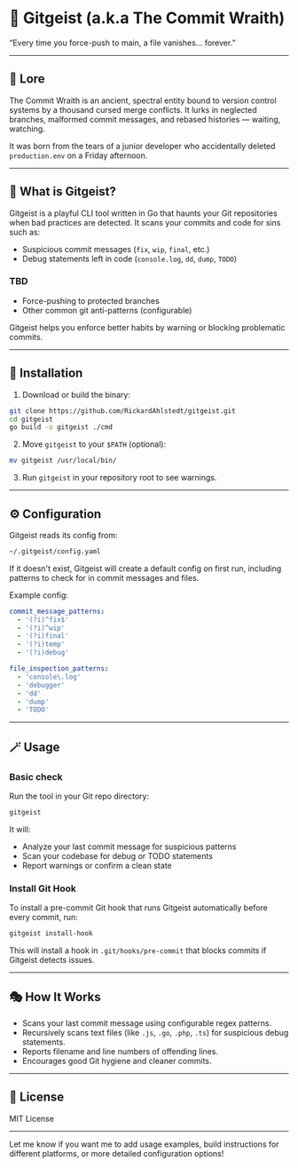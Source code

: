 # 👹 Gitgeist (a.k.a The Commit Wraith)

“Every time you force-push to main, a file vanishes… forever.”

---

## 📜 Lore

The Commit Wraith is an ancient, spectral entity bound to version control systems by a thousand cursed merge conflicts. It lurks in neglected branches, malformed commit messages, and rebased histories — waiting, watching.

It was born from the tears of a junior developer who accidentally deleted `production.env` on a Friday afternoon.

---

## 🧙 What is Gitgeist?

Gitgeist is a playful CLI tool written in Go that haunts your Git repositories when bad practices are detected. It scans your commits and code for sins such as:

- Suspicious commit messages (`fix`, `wip`, `final`, etc.)
- Debug statements left in code (`console.log`, `dd`, `dump`, `TODO`)

### TBD  

- Force-pushing to protected branches
- Other common git anti-patterns (configurable)

Gitgeist helps you enforce better habits by warning or blocking problematic commits.

---

## 🚀 Installation

1. Download or build the binary:

```bash
git clone https://github.com/RickardAhlstedt/gitgeist.git
cd gitgeist
go build -o gitgeist ./cmd
```

2. Move `gitgeist` to your `$PATH` (optional):

```bash
mv gitgeist /usr/local/bin/
```

3. Run `gitgeist` in your repository root to see warnings.

---

## ⚙️ Configuration

Gitgeist reads its config from:

```bash
~/.gitgeist/config.yaml
```

If it doesn't exist, Gitgeist will create a default config on first run, including patterns to check for in commit messages and files.

Example config:

```yaml
commit_message_patterns:
  - '(?i)^fix$'
  - '(?i)^wip'
  - '(?i)final'
  - '(?i)temp'
  - '(?i)debug'

file_inspection_patterns:
  - 'console\.log'
  - 'debugger'
  - 'dd'
  - 'dump'
  - 'TODO'
```

---

## 🪄 Usage

### Basic check

Run the tool in your Git repo directory:

```bash
gitgeist
```

It will:

- Analyze your last commit message for suspicious patterns
- Scan your codebase for debug or TODO statements
- Report warnings or confirm a clean state

### Install Git Hook

To install a pre-commit Git hook that runs Gitgeist automatically before every commit, run:

```bash
gitgeist install-hook
```

This will install a hook in `.git/hooks/pre-commit` that blocks commits if Gitgeist detects issues.

---

## 🎭 How It Works

- Scans your last commit message using configurable regex patterns.
- Recursively scans text files (like `.js`, `.go`, `.php`, `.ts`) for suspicious debug statements.
- Reports filename and line numbers of offending lines.
- Encourages good Git hygiene and cleaner commits.

---

## 📖 License

MIT License

---

Let me know if you want me to add usage examples, build instructions for different platforms, or more detailed configuration options!